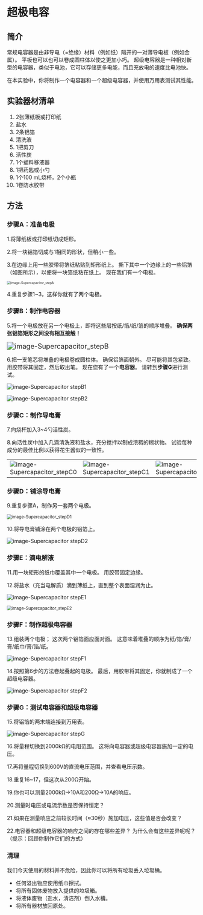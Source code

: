# 超极电容

## 简介

常规电容器是由非导电（=绝缘）材料（例如纸）隔开的一对薄导电板（例如金属）。 平板也可以也可以卷成圆柱体以使之更加小巧。 超级电容器是一种相对新型的电容器，类似于电池，它可以存储更多电能，而且充放电的速度比电池快。 

在本实验中，你将制作一个电容器和一个超级电容器，并使用万用表测试其性能。 

## 实验器材清单

1. 2张薄纸板或打印纸 
2. 盐水
3. 2条铝箔
4. 清洗液
5. 1把剪刀 
6. 活性炭 
7. 1个塑料移液器 
8. 1把药匙或小勺 
9. 1个100 mL烧杯，2个小瓶 
10. 1卷防水胶带 

## 方法

### 步骤A：准备电极

1.将薄纸板或打印纸切成矩形。

2.将一块铝箔切成与1相同的形状，但稍小一些。 

3.在边缘上用一些胶带将箔纸粘贴到矩形纸上。 撕下其中一个边缘上的一些铝箔（如图所示），以便将一块箔纸粘在纸上。 现在我们有一个电极。 

<img src="../Images/image-Supercapacitor_stepA.jpg" alt="image-Supercapacitor_stepA" style="zoom: 60%;" />

4.重复步骤1~3，这样你就有了两个电极。 

### 步骤B：制作电容器 

5.将一个电极放在另一个电极上，即将这些层按纸/箔/纸/箔的顺序堆叠。 **确保两张铝箔矩形之间没有相互接触！** 

<img src="../Images/image-Supercapacitor_stepB.jpg" alt="image-Supercapacitor_stepB" style="zoom:130%;" />

6.把一支笔芯将堆叠的电极卷成圆柱体。 确保铝箔面朝外。 尽可能将其包紧致。 用胶带将其固定，然后取出笔。 现在您有了一个**电容器**。 请转到**步骤G**进行测试。 

![image-Supercapacitor stepB1](../Images/image-Supercapacitor_stepB1.jpg)

![image-Supercapacitor stepB2](../Images/image-Supercapacitor_stepB2.jpg)

### 步骤C：制作导电膏

7.向烧杯加入3~4勺活性炭。 

8.向活性炭中加入几滴清洗液和盐水，充分搅拌以制成浓稠的糊状物。 试验每种成分的最佳比例以获得花生酱似的一致性。 

|                                                              |                                                              |                                                              |
| ------------------------------------------------------------ | ------------------------------------------------------------ | ------------------------------------------------------------ |
| ![image-Supercapacitor_stepC0](../Images/image-Supercapacitor_stepC0.jpg) | ![image-Supercapacitor_stepC1](../Images/image-Supercapacitor_stepC1.jpg) | ![image-Supercapacitor_stepC2](../Images/image-Supercapacitor_stepC2.jpg) |

### 步骤D：铺涂导电膏

9.重复步骤A，制作另一套两个电极。

<img src="../Images/image-Supercapacitor stepD1.jpg" alt="image-Supercapacitor_stepD1" style="zoom:80%;" />

10.将导电膏铺涂在两个电极的铝箔上。 

![image-Supercapacitor stepD2](../Images/image-Supercapacitor_stepD2.jpg)

### 步骤E：滴电解液 

11.用一块矩形的纸巾覆盖其中一个电极。 用胶带固定边缘。

12.将盐水（充当电解质）滴到薄纸上，直到整个表面湿润为止。 

![image-Supercapacitor stepE1](../Images/image-Supercapacitor_stepE1.jpg)

<img src="../Images/image-Supercapacitor stepE2.jpg" alt="image-Supercapacitor_stepE2" style="zoom:80%;" />

### 步骤F：制作超极电容器

13.组装两个电极； 这次两个铝箔面应面对面。 这意味着堆叠的顺序为纸/箔/膏/膏/纸巾/膏/箔/纸。 

![image-Supercapacitor stepF1](../Images/image-Supercapacitor_stepF1.jpg)

14.按照第6步的方法卷起叠起的电极。 最后，用胶带将其固定，你就制成了一个超级电容器。 

![image-Supercapacitor stepF2](../Images/image-Supercapacitor_stepF2.jpg)

### 步骤G：测试电容器和超级电容器

15.将铝箔的两末端连接到万用表。

![image-Supercapacitor stepG](../Images/image-Supercapacitor_stepG.jpg)

16.将量程切换到2000kΩ的电阻范围。 这将向电容器或超级电容器施加一定的电压。 

17.再将量程切换到600V的直流电压范围，并查看电压示数。 

18.重复16~17，但这次从200Ω开始。

19.你也可以测量2000kΩ→10A和200Ω→10A的响应。

20.测量时电压或电流示数是否保持恒定？ 

21.如果在测量响应之前较长时间（≈30秒）施加电压，这些值是否会改变？

22.电容器和超级电容器的响应之间的存在哪些差异？ 为什么会有这些差异呢呢？ （提示：回顾你制作它们的方式） 

### 清理

我们今天使用的材料并不危险，因此你可以将所有垃圾丢入垃圾桶。

- 任何溢出物应使用纸巾擦拭。 
- 将所有固体废物放入提供的垃圾箱。 
- 将液体废物（盐水，清洁剂）倒入水槽。
- 将所有器材放回原处。 